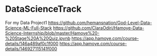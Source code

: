 # DataScienceTrack
For my Data Project1
https://github.com/hemansnation/God-Level-Data-Science-ML-Full-Stack
https://github.com/ClaraOdiri/Hamoye-Data-Science-Internship/blob/master/Hamoye%20-%20Stage%20A%20Quiz.ipynb
https://app.hamoye.com/course-details/146a489af0c1f000
https://app.hamoye.com/course-details/146927115141f000
